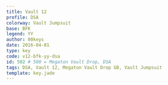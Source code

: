 ```yaml
---
title: Vault 12
profile: DSA
colorway: Vault Jumpsuit
base: BFK
legend: YY
author: 00keys
date: 2016-04-01
type: key
code: v12-bfk-yy-dsa
id: 502 # 500 = Megaton Vault Drop, DSA
tags: DSA, Vault 12, Megaton Vault Drop GB, Vault Jumpsuit
template: key.jade
---
```


<span class="more"> 

